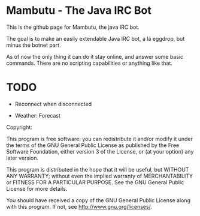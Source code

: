 # Mambutu - The Java IRC Bot

This is the github page for Mambutu, the java IRC bot.

The goal is to make an easily extendable Java IRC bot, a lá eggdrop, but minus the botnet part.

As of now the only thing it can do it stay online, and answer some basic commands. There are no scripting capabilities
or anything like that.

# TODO

- Reconnect when disconnected

- Weather: Forecast






Copyright:

This program is free software: you can redistribute it and/or modify
it under the terms of the GNU General Public License as published by
the Free Software Foundation, either version 3 of the License, or
(at your option) any later version.

This program is distributed in the hope that it will be useful,
but WITHOUT ANY WARRANTY; without even the implied warranty of
MERCHANTABILITY or FITNESS FOR A PARTICULAR PURPOSE.  See the
GNU General Public License for more details.

You should have received a copy of the GNU General Public License
along with this program.  If not, see <http://www.gnu.org/licenses/>.